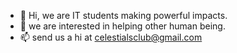 - 👋 Hi, we are IT students making powerful impacts.
- 👀 we are interested in helping other human being.
- 📫 send us a hi at celestialsclub@gmail.com
